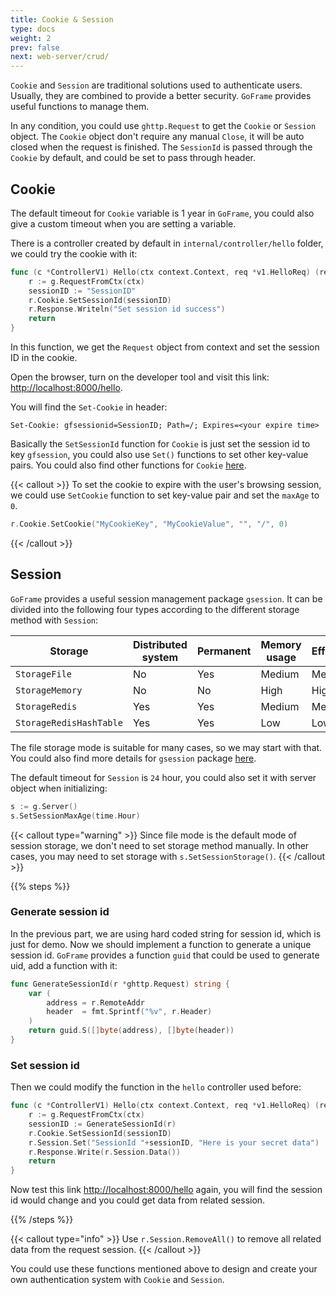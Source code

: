 ```yaml
---
title: Cookie & Session
type: docs
weight: 2
prev: false
next: web-server/crud/
---
```


`Cookie` and `Session` are traditional solutions used to authenticate users. Usually, they are combined to provide a better security. `GoFrame` provides useful functions to manage them.

In any condition, you could use `ghttp.Request` to get the `Cookie` or `Session` object. The `Cookie` object don't require any manual `Close`, it will be auto closed when the request is finished. The `SessionId` is passed through the `Cookie` by default, and could be set to pass through header.

## Cookie

The default timeout for `Cookie` variable is 1 year in `GoFrame`, you could also give a custom timeout when you are setting a variable.

There is a controller created by default in `internal/controller/hello` folder, we could try the cookie with it:

```go {filename="internal/controller/hello/hello_v1_hello.go"}
func (c *ControllerV1) Hello(ctx context.Context, req *v1.HelloReq) (res *v1.HelloRes, err error) {
	r := g.RequestFromCtx(ctx)
	sessionID := "SessionID"
	r.Cookie.SetSessionId(sessionID)
	r.Response.Writeln("Set session id success")
	return
}
```

In this function, we get the `Request` object from context and set the session ID in the cookie.

Open the browser, turn on the developer tool and visit this link: [http://localhost:8000/hello](http://localhost:8000/hello).

You will find the `Set-Cookie` in header:
```
Set-Cookie: gfsessionid=SessionID; Path=/; Expires=<your expire time>
```

Basically the `SetSessionId` function for `Cookie` is just set the session id to key `gfsession`, you could also use `Set()` functions to set other key-value pairs. You could also find other functions for `Cookie` [here](https://pkg.go.dev/github.com/gogf/gf/v2/net/ghttp#Cookie).

{{< callout >}}
To set the cookie to expire with the user's browsing session, we could use `SetCookie` function to set key-value pair and set the `maxAge` to `0`.
```go
r.Cookie.SetCookie("MyCookieKey", "MyCookieValue", "", "/", 0)
```
{{< /callout >}}

## Session

`GoFrame` provides a useful session management package `gsession`. It can be divided into the following four types according to the different storage method with `Session`:

| Storage | Distributed system | Permanent | Memory usage | Efficiency |
| --- | --- | --- | --- | --- |
| `StorageFile` | No | Yes | Medium | Medium |
| `StorageMemory` | No | No | High | High |
| `StorageRedis` | Yes | Yes | Medium | Medium |
| `StorageRedisHashTable` | Yes | Yes | Low | Low |

The file storage mode is suitable for many cases, so we may start with that. You could also find more details for `gsession` package [here](https://pkg.go.dev/github.com/gogf/gf/v2/os/gsession).

The default timeout for `Session` is `24` hour, you could also set it with server object when initializing:
```go
s := g.Server()
s.SetSessionMaxAge(time.Hour)
```

{{< callout type="warning" >}}
Since file mode is the default mode of session storage, we don't need to set storage method manually. In other cases, you may need to set storage with `s.SetSessionStorage()`.
{{< /callout >}}


{{% steps %}}

### Generate session id

In the previous part, we are using hard coded string for session id, which is just for demo. Now we should implement a function to generate a unique session id. `GoFrame` provides a function `guid` that could be used to generate uid, add a function with it:

```go
func GenerateSessionId(r *ghttp.Request) string {
	var (
		address = r.RemoteAddr
		header  = fmt.Sprintf("%v", r.Header)
	)
	return guid.S([]byte(address), []byte(header))
}
```

### Set session id
Then we could modify the function in the `hello` controller used before:

```go
func (c *ControllerV1) Hello(ctx context.Context, req *v1.HelloReq) (res *v1.HelloRes, err error) {
	r := g.RequestFromCtx(ctx)
	sessionID := GenerateSessionId(r)
	r.Cookie.SetSessionId(sessionID)
	r.Session.Set("SessionId "+sessionID, "Here is your secret data")
	r.Response.Write(r.Session.Data())
	return
}
```

Now test this link [http://localhost:8000/hello](http://localhost:8000/hello) again, you will find the session id would change and you could get data from related session.

{{% /steps %}}

{{< callout type="info" >}}
Use `r.Session.RemoveAll()` to remove all related data from the request session.
{{< /callout >}}

You could use these functions mentioned above to design and create your own authentication system with `Cookie` and `Session`.
